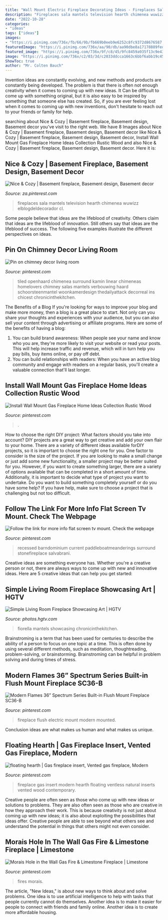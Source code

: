 ```yaml
---
title: "Wall Mount Electric Fireplace Decorating Ideas - Fireplaces Sala Mantels Television Hearth Chimenea Wuwizz Elblogdeldecorador Cl"
description: "Fireplaces sala mantels television hearth chimenea wuwizz elblogdeldecorador cl"
date: "2022-10-28"
categories:
- "ideas"
tags: ["ideas"]
images:
- "https://i.pinimg.com/736x/fb/66/9b/fb669b0eeb9e6252c8fc9372d8676587.jpg"
featuredImage: "https://i.pinimg.com/736x/aa/90/db/aa90dbe8a17178889feda29eb4737396.jpg"
featured_image: "https://i.pinimg.com/736x/9f/c8/45/9fc8459a935f13c9e43f9b4ccb95e462.jpg"
image: "https://i.pinimg.com/736x/c2/03/3d/c2033ddcca1663c6bbf6abb19c45b570.jpg"
ShowToc: true
author: "Mr. Colten Bauch"
---
```



Invention ideas are constantly evolving, and new methods and products are constantly being developed. The problem is that there is often not enough creativity when it comes to coming up with new ideas. It Can be difficult to come up with something original, but it is also easy to be inspired by something that someone else has created. So, if you are ever feeling lost when it comes to coming up with new inventions, don't hesitate to reach out to your friends or family for help.

	

		
searching about Nice &amp; Cozy | Basement fireplace, Basement design, Basement decor you've visit to the right web. We have 8 Images about Nice &amp; Cozy | Basement fireplace, Basement design, Basement decor like Nice &amp; Cozy | Basement fireplace, Basement design, Basement decor, Install Wall Mount Gas Fireplace Home Ideas Collection Rustic Wood and also Nice &amp; Cozy | Basement fireplace, Basement design, Basement decor. Here it is:
		
    
## Nice &amp; Cozy | Basement Fireplace, Basement Design, Basement Decor

<img loading=lazy src="https://i.pinimg.com/736x/c2/d2/6d/c2d26df12a4a33d9ccb0c5fc9ef43912--basement-fireplace-fireplace-wall.jpg" onerror="this.onerror=null;this.src='https://tse4.mm.bing.net/th?id=OIP.dAHTfuxsKuYfg-5lHE4hrgDgEs&amp;pid=15.1';" alt="Nice &amp; Cozy | Basement fireplace, Basement design, Basement decor">

_Source: za.pinterest.com_

>fireplaces sala mantels television hearth chimenea wuwizz elblogdeldecorador cl. 

	

Some people believe that ideas are the lifeblood of creativity. Others claim that ideas are the lifeblood of innovation. Still others say that ideas are the lifeblood of success. The following five examples illustrate the different perspectives on ideas.

    
## Pin On Chimney Decor Living Room

<img loading=lazy src="https://i.pinimg.com/736x/aa/90/db/aa90dbe8a17178889feda29eb4737396.jpg" onerror="this.onerror=null;this.src='https://tse4.mm.bing.net/th?id=OIP.tHVwzRcGM6Y5DuhqhzFhIQHaLK&amp;pid=15.1';" alt="Pin on chimney decor living room">

_Source: pinterest.com_

>tiled openhaard chimenea surround kamin linear chimeneas homelovers chimney salas mantels verbouwing haard schoorsteenmantel woonkamerdesign thedailyattack decorreal ins chicest chronicinthekitchen. 

	

The Benefits of a Blog
If you're looking for ways to improve your blog and make more money, then a blog is a great place to start. Not only can you share your thoughts and experiences with your audience, but you can also sell your content through advertising or affiliate programs. Here are some of the benefits of having a blog: 
1) You can build brand awareness: When people see your name and know who you are, they're more likely to visit your website or read your posts. This will help increase traffic and revenue, which will in turn help you pay bills, buy items online, or pay off debt. 
2) You can build relationships with readers: When you have an active blog community and engage with readers on a regular basis, you'll create a valuable connection that'll last longer.

    
## Install Wall Mount Gas Fireplace Home Ideas Collection Rustic Wood

<img loading=lazy src="https://i.pinimg.com/736x/5d/d1/3a/5dd13aa029bd3a59b3f439aadee79abd.jpg" onerror="this.onerror=null;this.src='https://tse4.mm.bing.net/th?id=OIP.nZzUkmOBiW9TTynTKKZtsgHaFV&amp;pid=15.1';" alt="Install Wall Mount Gas Fireplace Home Ideas Collection Rustic Wood">

_Source: pinterest.com_

>. 

	

How to choose the right DIY project: What factors should you take into account?
DIY projects are a great way to get creative and add your own flair to your home. There are a variety of different ideas available forDIY projects, so it is important to choose the right one for you. One factor to consider is the size of the project. If you are looking to make a small change or just add some new functionality, a smaller project may be better suited for you. However, if you want to create something larger, there are a variety of options available that can be completed in a short amount of time. Additionally, it is important to decide what type of project you want to undertake. Do you want to build something completely yourself or do you have some help? If you have help, make sure to choose a project that is challenging but not too difficult.

    
## Follow The Link For More Info Flat Screen Tv Mount. Check The Webpage

<img loading=lazy src="https://i.pinimg.com/736x/9f/c8/45/9fc8459a935f13c9e43f9b4ccb95e462.jpg" onerror="this.onerror=null;this.src='https://tse2.mm.bing.net/th?id=OIP.cbiPIKZm2stS_e77NTpKOAHaJ4&amp;pid=15.1';" alt="Follow the link for more info flat screen tv mount. Check the webpage">

_Source: pinterest.com_

>recessed barndominium current paddleboatmeanderings surround stonefireplace salvabrani. 

	

Creative ideas are something everyone has. Whether you're a creative person or not, there are always ways to come up with new and innovative ideas. Here are 5 creative ideas that can help you get started: 

    
## Simple Living Room Fireplace Showcasing Art | HGTV

<img loading=lazy src="https://hgtvhome.sndimg.com/content/dam/images/hgtv/fullset/2012/6/12/0/DP_Fiorella-Design-Living-Room-Fireplace-Artwork_s3x4.jpg.rend.hgtvcom.616.822.suffix/1400973778757.jpeg" onerror="this.onerror=null;this.src='https://tse1.mm.bing.net/th?id=OIP.GH-uvd0a-K1owM1hkXoVXwHaJ5&amp;pid=15.1';" alt="Simple Living Room Fireplace Showcasing Art | HGTV">

_Source: photos.hgtv.com_

>fiorella mantels showcasing chronicinthekitchen. 

	

Brainstroming is a term that has been used for centuries to describe the ability of a person to focus on one topic at a time. This is often done by using several different methods, such as meditation, thoughtreading, problem-solving, or brainstorming. Brainstroming can be helpful in problem solving and during times of stress.

    
## Modern Flames 36” Spectrum Series Built-in Flush Mount Fireplace SC36-B

<img loading=lazy src="https://i.pinimg.com/736x/c2/03/3d/c2033ddcca1663c6bbf6abb19c45b570.jpg" onerror="this.onerror=null;this.src='https://tse1.mm.bing.net/th?id=OIP.pWPYA0DZohknp5a0r_vF3gHaHa&amp;pid=15.1';" alt="Modern Flames 36” Spectrum Series Built-in Flush Mount Fireplace SC36-B">

_Source: pinterest.com_

>fireplace flush electric mount modern mounted. 

	

Conclusion
ideas are what makes us human and what makes us unique.

    
## Floating Hearth | Gas Fireplace Insert, Vented Gas Fireplace, Modern

<img loading=lazy src="https://i.pinimg.com/736x/c2/8e/8c/c28e8cef13a3c95a3fc9d10510668b34--contemporary-fireplaces-design-living.jpg" onerror="this.onerror=null;this.src='https://tse1.mm.bing.net/th?id=OIP.jqOXfjOpEoli1Bd09D1hmAHaHn&amp;pid=15.1';" alt="floating hearth | Gas fireplace insert, Vented gas fireplace, Modern">

_Source: pinterest.com_

>fireplace gas insert modern hearth floating ventless natural inserts vented wood contemporary. 

	

Creative people are often seen as those who come up with new ideas or solutions to problems. They are also often seen as those who are creative in how they approach their work. This is because creativity is not just about coming up with new ideas; it is also about exploiting the possibilities that ideas offer. Creative people are able to see beyond what others see and understand the potential in things that others might not even consider.

    
## Morais Hole In The Wall Gas Fire &amp; Limestone Fireplace | Limestone

<img loading=lazy src="https://i.pinimg.com/736x/fb/66/9b/fb669b0eeb9e6252c8fc9372d8676587.jpg" onerror="this.onerror=null;this.src='https://tse4.mm.bing.net/th?id=OIP.aGbmNKjkp8lq5oc-VnVSaAHaHa&amp;pid=15.1';" alt="Morais Hole in the Wall Gas Fire &amp; Limestone Fireplace | Limestone">

_Source: pinterest.com_

>fires morais. 

	

The article, "New Ideas," is about new ways to think about and solve problems. One idea is to use artificial intelligence to help with tasks that people currently cannot do themselves. Another idea is to make it easier for people to connect with friends and family online. Another idea is to create more affordable housing.

